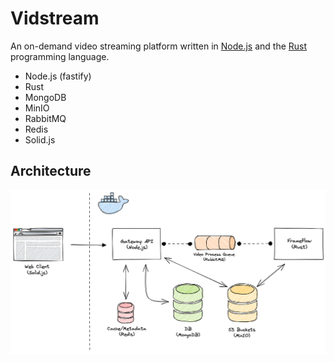 # Vidstream

An on-demand video streaming platform written in [Node.js](https://nodejs.org/en) and the [Rust](https://www.rust-lang.org/) programming language.

- Node.js (fastify)
- Rust
- MongoDB
- MinIO
- RabbitMQ
- Redis
- Solid.js

## Architecture

<img src='./assets/vidstream-architecture.png' />
